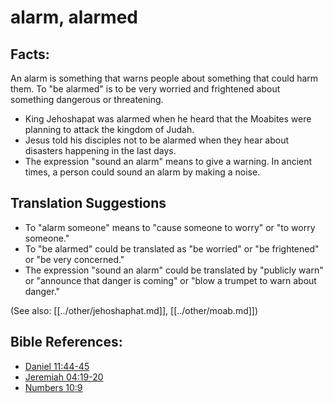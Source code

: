# alarm, alarmed #

## Facts: ##

An alarm is something that warns people about something that could harm them.  To "be alarmed" is to be very worried and frightened about something dangerous or threatening.

* King Jehoshapat was alarmed when he heard that the Moabites were planning to attack the kingdom of Judah.
* Jesus told his disciples not to be alarmed when they hear about disasters happening in the last days.
* The expression "sound an alarm" means to give a warning. In ancient times, a person could sound an alarm by making a noise.

## Translation Suggestions ##

* To "alarm someone" means to "cause someone to worry" or "to worry someone."
* To "be alarmed" could be translated as "be worried" or "be frightened" or "be very concerned."
* The expression "sound an alarm" could be translated by "publicly warn" or "announce that danger is coming" or "blow a trumpet to warn about danger."

(See also: [[../other/jehoshaphat.md]], [[../other/moab.md]])

## Bible References: ##

* [Daniel 11:44-45](en/tn/dan/help/11/44)
* [Jeremiah 04:19-20](en/tn/jer/help/04/19)
* [Numbers 10:9](en/tn/num/help/10/09)
